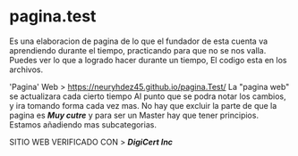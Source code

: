 # pagina.test 
Es una elaboracion de pagina de lo que el fundador de esta cuenta va aprendiendo durante el tiempo, 
practicando para que no se nos valla.
Puedes ver lo que a logrado hacer durante un tiempo,
 El codigo esta en los archivos.

'Pagina' Web > https://neuryhdez45.github.io/pagina.Test/
La "pagina web" se actualizara cada cierto tiempo
Al punto que se podra notar los cambios, y ira tomando forma cada vez mas. No hay que excluir la parte de que la pagina es ***Muy cutre*** y para ser un Master hay que tener principios. Estamos añadiendo mas subcategorias.

SITIO WEB VERIFICADO CON > ***DigiCert Inc***
```Update v1.0.0
